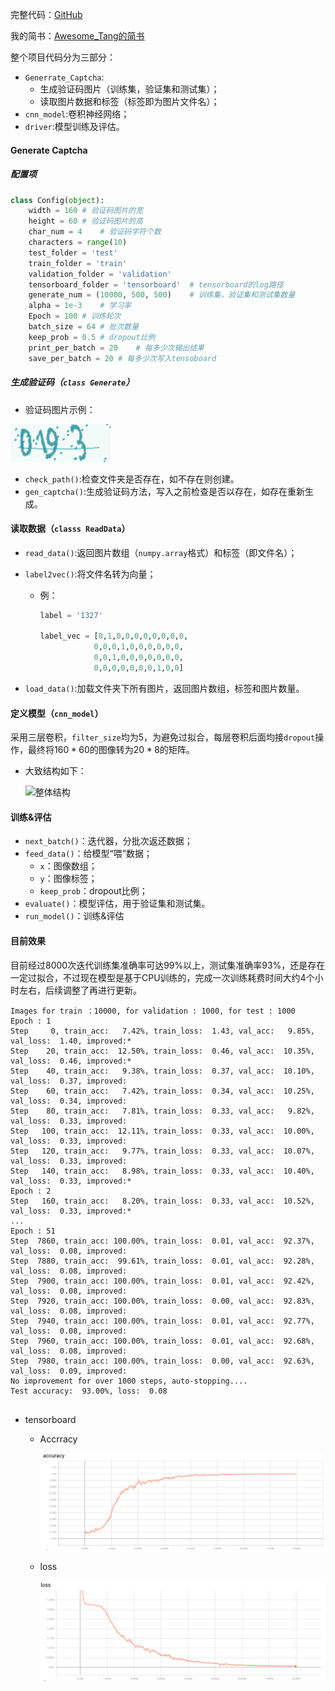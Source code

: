 完整代码：[GitHub](https://github.com/AwesomeTang/Captcha_CNN)

我的简书：[Awesome_Tang的简书](https://www.jianshu.com/u/27c6d3dbb54f)

整个项目代码分为三部分：

* `Generrate_Captcha`:
  * 生成验证码图片（训练集，验证集和测试集）；
  * 读取图片数据和标签（标签即为图片文件名）；
* `cnn_model`:卷积神经网络；
* `driver`:模型训练及评估。

#### Generate Captcha

##### 配置项

```python
class Config(object):
    width = 160 # 验证码图片的宽
    height = 60 # 验证码图片的高
    char_num = 4    # 验证码字符个数
    characters = range(10)
    test_folder = 'test'
    train_folder = 'train'
    validation_folder = 'validation'
    tensorboard_folder = 'tensorboard'  # tensorboard的log路径
    generate_num = (10000, 500, 500)    # 训练集，验证集和测试集数量
    alpha = 1e-3    # 学习率
    Epoch = 100 # 训练轮次
    batch_size = 64 # 批次数量
    keep_prob = 0.5 # dropout比例
    print_per_batch = 20    # 每多少次输出结果
    save_per_batch = 20	# 每多少次写入tensoboard

```

##### 生成验证码（`class Generate`）

* 验证码图片示例：

![0193](https://github.com/AwesomeTang/Captcha_CNN/blob/master/images/0193.jpg)

* `check_path()`:检查文件夹是否存在，如不存在则创建。
* `gen_captcha()`:生成验证码方法，写入之前检查是否以存在，如存在重新生成。

#### 读取数据（`classs ReadData`）

* `read_data()`:返回图片数组（`numpy.array`格式）和标签（即文件名）；

* `label2vec()`:将文件名转为向量；

  * 例：

    ```python
    label = '1327'
    
    label_vec = [0,1,0,0,0,0,0,0,0,0,
    		    0,0,0,1,0,0,0,0,0,0,
    		    0,0,1,0,0,0,0,0,0,0,
    		    0,0,0,0,0,0,0,1,0,0]
    ```

* `load_data()`:加载文件夹下所有图片，返回图片数组，标签和图片数量。

#### 定义模型（`cnn_model`）

采用三层卷积，`filter_size`均为5，为避免过拟合，每层卷积后面均接`dropout`操作，最终将$160*60$的图像转为$20*8$的矩阵。

* 大致结构如下：

  ![整体结构](https://github.com/AwesomeTang/Captcha_CNN/images/blob/master/image-20190113153215388.png)

#### 训练&评估

* `next_batch()`：迭代器，分批次返还数据；
* `feed_data()`：给模型“喂”数据；
  * `x`：图像数组；
  * `y`：图像标签；
  * `keep_prob`：dropout比例；
* `evaluate()`：模型评估，用于验证集和测试集。
* `run_model()`：训练&评估

#### 目前效果

目前经过8000次迭代训练集准确率可达99%以上，测试集准确率93%，还是存在一定过拟合，不过现在模型是基于CPU训练的，完成一次训练耗费时间大约4个小时左右，后续调整了再进行更新。

```
Images for train ：10000, for validation : 1000, for test : 1000
Epoch : 1
Step     0, train_acc:   7.42%, train_loss:  1.43, val_acc:   9.85%, val_loss:  1.40, improved:*  
Step    20, train_acc:  12.50%, train_loss:  0.46, val_acc:  10.35%, val_loss:  0.46, improved:*  
Step    40, train_acc:   9.38%, train_loss:  0.37, val_acc:  10.10%, val_loss:  0.37, improved:   
Step    60, train_acc:   7.42%, train_loss:  0.34, val_acc:  10.25%, val_loss:  0.34, improved:   
Step    80, train_acc:   7.81%, train_loss:  0.33, val_acc:   9.82%, val_loss:  0.33, improved:   
Step   100, train_acc:  12.11%, train_loss:  0.33, val_acc:  10.00%, val_loss:  0.33, improved:   
Step   120, train_acc:   9.77%, train_loss:  0.33, val_acc:  10.07%, val_loss:  0.33, improved:   
Step   140, train_acc:   8.98%, train_loss:  0.33, val_acc:  10.40%, val_loss:  0.33, improved:*  
Epoch : 2
Step   160, train_acc:   8.20%, train_loss:  0.33, val_acc:  10.52%, val_loss:  0.33, improved:*  
...
Epoch : 51
Step  7860, train_acc: 100.00%, train_loss:  0.01, val_acc:  92.37%, val_loss:  0.08, improved:   
Step  7880, train_acc:  99.61%, train_loss:  0.01, val_acc:  92.28%, val_loss:  0.08, improved:   
Step  7900, train_acc: 100.00%, train_loss:  0.01, val_acc:  92.42%, val_loss:  0.08, improved:   
Step  7920, train_acc: 100.00%, train_loss:  0.00, val_acc:  92.83%, val_loss:  0.08, improved:   
Step  7940, train_acc: 100.00%, train_loss:  0.01, val_acc:  92.77%, val_loss:  0.08, improved:   
Step  7960, train_acc: 100.00%, train_loss:  0.01, val_acc:  92.68%, val_loss:  0.08, improved:   
Step  7980, train_acc: 100.00%, train_loss:  0.00, val_acc:  92.63%, val_loss:  0.09, improved:   
No improvement for over 1000 steps, auto-stopping....
Test accuracy:  93.00%, loss:  0.08
           
```

* tensorboard

  * Accrracy

    ![accrracy](https://github.com/AwesomeTang/Captcha_CNN/blob/master/images/acc.png)

  * loss

    ![loss](https://github.com/AwesomeTang/Captcha_CNN/blob/master/images/loss.png)

